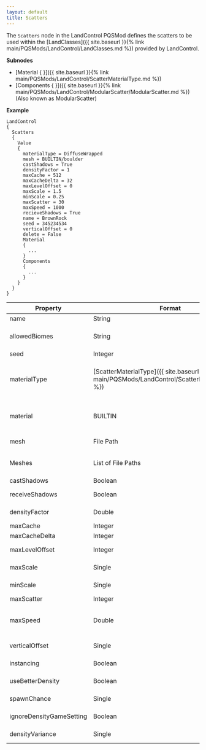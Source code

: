 ```yaml
---
layout: default
title: Scatters
---
```


The `Scatters` node in the LandControl PQSMod defines the scatters to be used within the [LandClasses]({{ site.baseurl }}{% link main/PQSMods/LandControl/LandClasses.md %}) provided by LandControl.

**Subnodes**
* [Material { }]({{ site.baseurl }}{% link main/PQSMods/LandControl/ScatterMaterialType.md %})
* [Components { }]({{ site.baseurl }}{% link main/PQSMods/LandControl/ModularScatter/ModularScatter.md %}) (Also known as ModularScatter)

**Example**
```
LandControl
{
  Scatters
  {
    Value
    {
      materialType = DiffuseWrapped
      mesh = BUILTIN/boulder
      castShadows = True
      densityFactor = 1
      maxCache = 512
      maxCacheDelta = 32
      maxLevelOffset = 0
      maxScale = 1.5
      minScale = 0.25
      maxScatter = 30
      maxSpeed = 1000
      recieveShadows = True
      name = BrownRock
      seed = 345234534
      verticalOffset = 0
      delete = False
      Material
      {
        ...
      }
      Components
      {
        ...
      }
    }
  }
}
```

|Property|Format|Description|
|--------|------|-----------|
|name|String|The name of the scatter|
|allowedBiomes|String|A comma delimitted string of permitted scatter biome names.  If this list is not present, all biomes are spawned in.|
|seed|Integer|The random seed for scatter distribution.|
|materialType|[ScatterMaterialType]({{ site.baseurl }}{% link main/PQSMods/LandControl/ScatterMaterialType.md %})|The type of the material of the scatter. Valid options can be found on the [ScatterMaterialType]({{ site.baseurl }}{% link main/PQSMods/LandControl/ScatterMaterialType.md %}) page.
|material|BUILTIN|Stock material to use instead of specifying a materialType and Material { }. Avoid using this! Will not work in conjunction with the materialType and Material { }.|
|mesh|File Path|The path to an .obj file that contains the scatter's mesh.|
|Meshes|List of File Paths|A list of file paths to be used as meshes. Inside this node, there can be keys named anything, and the value would be a File Path.|
|castShadows|Boolean|Whether the scatter should cast shadows.|
|receiveShadows|Boolean|Whether the scatter should receive shadows - i.e., have shadows casted upon it.|
|densityFactor|Double|Should be set to 1, unless working with extremely small bodies? Use is unknown.|
|maxCache|Integer|Maximum amount of scatters to cache at any time?|
|maxCacheDelta|Integer|Change in amount of scatters cached?|
|maxLevelOffset|Integer|The max offset from the PQS level? (the ones controlled by `minLevel` and `maxLevel`)|
|maxScale|Single|The maximum scale multiplier for the size of the scatter.|
|minScale|Single|The minimum scale multiplier for the size of the scatter.|
|maxScatter|Integer|Maximum number of scatters rendered?|
|maxSpeed|Double|Affects frequency of scatter spawns. Main use unknown, could be a misspelling of `maxSpread`. Possibly the max speed a craft can travel at to render the scatter.|
|verticalOffset|Single|Offset from the ground to allow floating and underground scatters.|
|instancing|Boolean|Whether to instance the material, presumably to create better performance?|
|useBetterDensity|Boolean|Whether to use an alternate method of density calculation?|
|spawnChance|Single|The chance of spawning each scatter. Scale of units unknown.|
|ignoreDensityGameSetting|Boolean|Whether to ignore the game setting that controls scatter density.|
|densityVariance|Single|The variance between allowed densities. Can be used for uneven distribution of scatters.|
